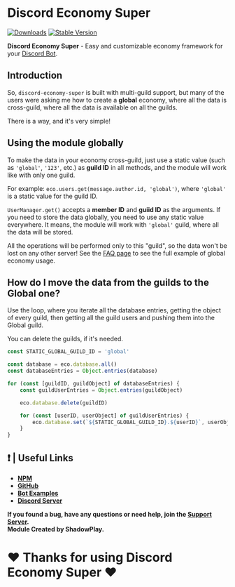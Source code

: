 # Discord Economy Super

[![Downloads](https://img.shields.io/npm/dt/discord-economy-super?style=for-the-badge)](https://www.npmjs.com/package/discord-economy-super)
[![Stable Version](https://img.shields.io/npm/v/discord-economy-super?style=for-the-badge)](https://www.npmjs.com/package/discord-economy-super)

<b>Discord Economy Super</b> - Easy and customizable economy framework for your [Discord Bot](https://discord.js.org/#/).

## Introduction
So, `discord-economy-super` is built with multi-guild support, but many of the users were asking me how to create a __global__ economy, where all the data is cross-guild, where all the data is available on all the guilds.

There is a way, and it's very simple!

## Using the module globally
To make the data in your economy cross-guild, just use a static value (such as `'global'`, `'123'`, etc.) as **guild ID** in all methods, and the module will work like with only one guild.

For example: `eco.users.get(message.author.id, 'global')`, where `'global'` is a static value for the guild ID.

`UserManager.get()` accepts a **member ID** and **guiid ID** as the arguments. If you need to store the data globally, you need to use any static value everywhere.
It means, the module will work with `'global'` guild, where all the data will be stored. 

All the operations will be performed only to this "guild", so the data won't be lost on any other server!
See the [FAQ page](https://des-docs.js.org/#/docs/main/1.6.6/general/faq) to see the full example of global economy usage.

## How do I move the data from the guilds to the Global one?
Use the loop, where you iterate all the database entries, getting the object of every guild, then getting all the guild users and pushing them into the Global guild.

You can delete the guilds, if it's needed.

```js
const STATIC_GLOBAL_GUILD_ID = 'global'

const database = eco.database.all()
const databaseEntries = Object.entries(database)

for (const [guildID, guildObject] of databaseEntries) {
    const guildUserEntries = Object.entries(guildObject)

    eco.database.delete(guildID)

    for (const [userID, userObject] of guildUserEntries) {
        eco.database.set(`${STATIC_GLOBAL_GUILD_ID}.${userID}`, userObject)
    }
}
```


## ❗ | Useful Links

<ul>
<li><b><a href = 'https://www.npmjs.com/package/discord-economy-super'>NPM</a></b></li>
<li><b><a href = 'https://github.com/shadowplay1/discord-economy-super'>GitHub</a></b></li>
<li><b><a href = 'https://github.com/shadowplay1/discord-economy-super/tree/main/examples'>Bot Examples</a></b></li>
<li><b><a href = 'https://discord.gg/4pWKq8vUnb'>Discord Server</a></b></li>
</ul>
<b>If you found a bug, have any questions or need help, join the <a href = 'https://discord.gg/4pWKq8vUnb'>Support Server</a>.</b>
<br>
<b>Module Created by ShadowPlay.</b>

# ❤️ Thanks for using Discord Economy Super ❤️

